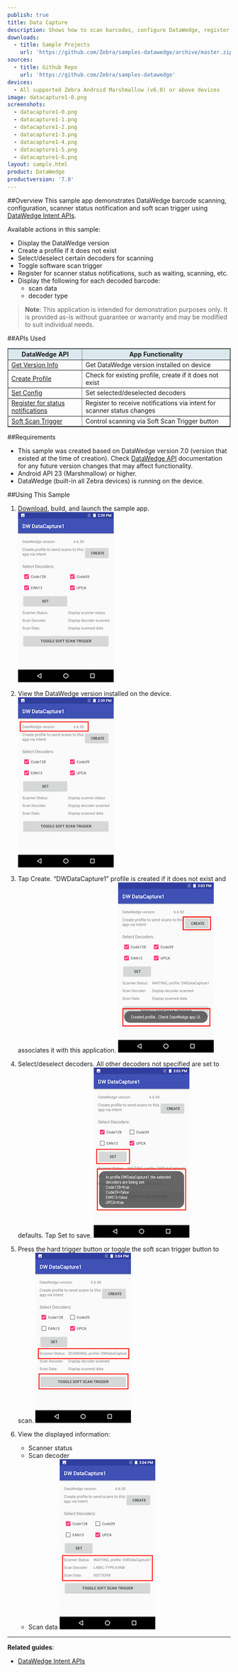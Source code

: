 ```yaml
---
publish: true
title: Data Capture
description: Shows how to scan barcodes, configure DataWedge, register for scanner status notifications, and use the software scan trigger via DataWedge Intent APIs.
downloads:
  - title: Sample Projects
    url: 'https://github.com/Zebra/samples-datawedge/archive/master.zip'
sources:
  - title: Github Repo
    url: 'https://github.com/Zebra/samples-datawedge'
devices:
  - All supported Zebra Android Marshmallow (v6.0) or above devices
image: datacapture1-0.png
screenshots:
  - datacapture1-0.png
  - datacapture1-1.png
  - datacapture1-2.png
  - datacapture1-3.png
  - datacapture1-4.png
  - datacapture1-5.png
  - datacapture1-6.png
layout: sample.html
product: DataWedge
productversion: '7.0'
---
```


##Overview 
This sample app demonstrates DataWedge barcode scanning, configuration, scanner status notification and soft scan trigger using [DataWedge Intent APIs](../../api). 

Available actions in this sample: 
* Display the DataWedge version
* Create a profile if it does not exist   
* Select/deselect certain decoders for scanning
* Toggle software scan trigger
* Register for scanner status notifications, such as waiting, scanning, etc.  
* Display the following for each decoded barcode:  
  * scan data 
  * decoder type 

>**Note**: This application is intended for demonstration purposes only. It is provided as-is without guarantee or warranty and may be modified to suit individual needs.

##APIs Used

<table class="facelift" style="width:100%" border="1" padding="5px">
  <tr bgcolor="#dce8ef">
    <th>DataWedge API</th>
    <th>App Functionality</th>
  </tr>
  
  <tr>
	  <td><a href="http://techdocs.zebra.com/datawedge/latest/guide/api/getversioninfo/">Get Version Info</a></td>
	  <td>Get DataWedge version installed on device</td>
  </tr>

  <tr>
    <td><a href="http://techdocs.zebra.com/datawedge/latest/guide/api/createprofile/">Create Profile</a></td>
    <td>Check for existing profile, create if it does not exist</td>
  </tr>

  <tr>
    <td><a href="http://techdocs.zebra.com/datawedge/latest/guide/api/setconfig/">Set Config</a></td>
    <td>Set selected/deselected decoders</td>
  </tr>

  <tr>
    <td><a href="http://techdocs.zebra.com/datawedge/latest/guide/api/registerfornotification/">Register for status notifications</a></td>
    <td>Register to receive notifications via intent for scanner status changes</td>
  </tr>

  <tr>
    <td><a href="http://techdocs.zebra.com/datawedge/latest/guide/api/softscantrigger/">Soft Scan Trigger</a></td>
    <td>Control scanning via Soft Scan Trigger button</td>
  </tr>
</table>

##Requirements
* This sample was created based on DataWedge version 7.0 (version that existed at the time of creation). Check [DataWedge API](http://techdocs.zebra.com/datawedge/latest/guide/about/) documentation for any future version changes that may affect functionality.
* Android API 23 (Marshmallow) or higher.
* DataWedge (built-in all Zebra devices) is running on the device.

##Using This Sample
1. [Download](https://github.com/Zebra/samples-datawedge), build, and launch the sample app.
  ![img](datacapture1-0-mini.png) 
  
2. View the DataWedge version installed on the device. 
  ![img](datacapture1-1-mini.png)  

3. Tap Create. “DWDataCapture1” profile is created if it does not exist and associates it with this application. 
  ![img](datacapture1-2-mini.png)  

4. Select/deselect decoders. All other decoders not specified are set to defaults. Tap Set to save.
  ![img](datacapture1-4-mini.png)   

5. Press the hard trigger button or toggle the soft scan trigger button to scan. 
  ![img](datacapture1-5-mini.png)  

6. View the displayed information: 
   * Scanner status
   * Scan decoder
   * Scan data 
![img](datacapture1-6-mini.png)  
 
  
-----

**Related guides**:

* [DataWedge Intent APIs](../../api) 










